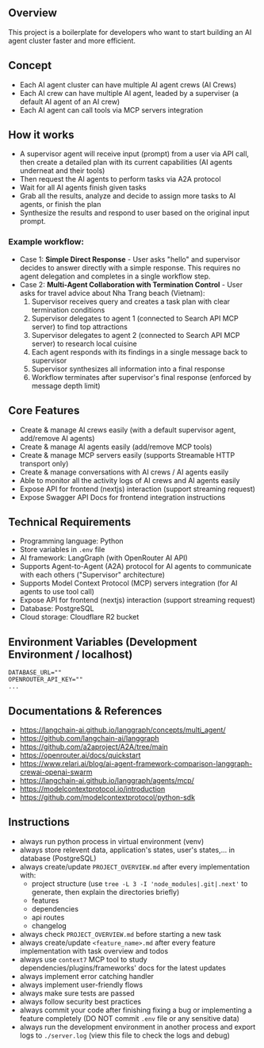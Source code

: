 ## Overview
This project is a boilerplate for developers who want to start building an AI agent cluster faster and more efficient.

## Concept
* Each AI agent cluster can have multiple AI agent crews (AI Crews)
* Each AI crew can have multiple AI agent, leaded by a superviser (a default AI agent of an AI crew)
* Each AI agent can call tools via MCP servers integration

## How it works
* A supervisor agent will receive input (prompt) from a user via API call, then create a detailed plan with its current capabilities (AI agents underneat and their tools)
* Then request the AI agents to perform tasks via A2A protocol
* Wait for all AI agents finish given tasks
* Grab all the results, analyze and decide to assign more tasks to AI agents, or finish the plan
* Synthesize the results and respond to user based on the original input prompt.

### Example workflow:
* Case 1: **Simple Direct Response** - User asks "hello" and supervisor decides to answer directly with a simple response. This requires no agent delegation and completes in a single workflow step.
* Case 2: **Multi-Agent Collaboration with Termination Control** - User asks for travel advice about Nha Trang beach (Vietnam):
  1. Supervisor receives query and creates a task plan with clear termination conditions
  2. Supervisor delegates to agent 1 (connected to Search API MCP server) to find top attractions
  3. Supervisor delegates to agent 2 (connected to Search API MCP server) to research local cuisine
  4. Each agent responds with its findings in a single message back to supervisor
  5. Supervisor synthesizes all information into a final response
  6. Workflow terminates after supervisor's final response (enforced by message depth limit)

## Core Features
* Create & manage AI crews easily (with a default supervisor agent, add/remove AI agents)
* Create & manage AI agents easily (add/remove MCP tools)
* Create & manage MCP servers easily (supports Streamable HTTP transport only)
* Create & manage conversations with AI crews / AI agents easily
* Able to monitor all the activity logs of AI crews and AI agents easily
* Expose API for frontend (nextjs) interaction (support streaming request)
* Expose Swagger API Docs for frontend integration instructions

## Technical Requirements
- Programming language: Python
- Store variables in `.env` file
- AI framework: LangGraph (with OpenRouter AI API)
- Supports Agent-to-Agent (A2A) protocol for AI agents to communicate with each others ("Supervisor" architecture)
- Supports Model Context Protocol (MCP) servers integration (for AI agents to use tool call)
- Expose API for frontend (nextjs) interaction (support streaming request)
- Database: PostgreSQL
- Cloud storage: Cloudflare R2 bucket

## Environment Variables (Development Environment / localhost)

```
DATABASE_URL=""
OPENROUTER_API_KEY=""
...
```

## Documentations & References
* https://langchain-ai.github.io/langgraph/concepts/multi_agent/
* https://github.com/langchain-ai/langgraph
* https://github.com/a2aproject/A2A/tree/main
* https://openrouter.ai/docs/quickstart
* https://www.relari.ai/blog/ai-agent-framework-comparison-langgraph-crewai-openai-swarm
* https://langchain-ai.github.io/langgraph/agents/mcp/
* https://modelcontextprotocol.io/introduction
* https://github.com/modelcontextprotocol/python-sdk

## Instructions
* always run python process in virtual environment (venv)
* always store relevent data, application's states, user's states,... in database (PostgreSQL)
* always create/update `PROJECT_OVERVIEW.md` after every implementation with:
    * project structure (use `tree -L 3 -I 'node_modules|.git|.next'` to generate, then explain the directories briefly)
    * features
    * dependencies
    * api routes
    * changelog
* always check `PROJECT_OVERVIEW.md` before starting a new task
* always create/update `<feature_name>.md` after every feature implementation with task overview and todos
* always use `context7` MCP tool to study dependencies/plugins/frameworks' docs for the latest updates
* always implement error catching handler
* always implement user-friendly flows
* always make sure tests are passed
* always follow security best practices
* always commit your code after finishing fixing a bug or implementing a feature completely (DO NOT commit `.env` file or any sensitive data)
* always run the development environment in another process and export logs to `./server.log` (view this file to check the logs and debug)